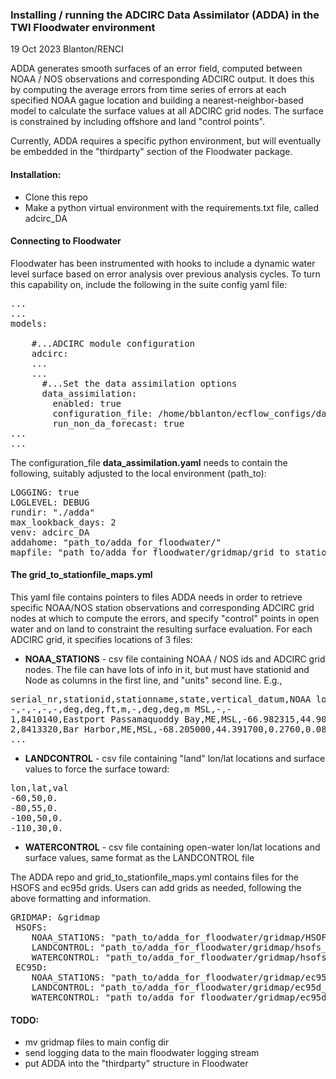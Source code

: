 ### Installing / running the ADCIRC Data Assimilator (ADDA) in the TWI Floodwater environment

19 Oct 2023
Blanton/RENCI

ADDA generates smooth surfaces of an error field, computed between NOAA / NOS observations and corresponding ADCIRC output.  It does this by computing the average errors from time series of errors at each specified NOAA gague location and building a nearest-neighbor-based model to calculate the surface values at all ADCIRC grid nodes.  The surface is constrained by including offshore and land "control points".

Currently, ADDA requires a specific python environment, but will eventually be embedded in the "thirdparty" section of the Floodwater package.

#### Installation:

- Clone this repo
- Make a python virtual environment with the requirements.txt file, called adcirc_DA

#### Connecting to Floodwater

Floodwater has been instrumented with hooks to include a dynamic water level surface based on error analysis over previous analysis cycles.  To turn this capability on, include the following in the suite config yaml file: 

<pre>
...
...
models:

    #...ADCIRC module configuration
    adcirc:
    ...
    ...
      #...Set the data assimilation options
      data_assimilation:
        enabled: true
        configuration_file: /home/bblanton/ecflow_configs/da/data_assimilation.yaml
        run_non_da_forecast: true
...
...
</pre>

The configuration_file **data_assimilation.yaml** needs to contain the following, suitably adjusted to the local environment (path_to):
<pre>
LOGGING: true
LOGLEVEL: DEBUG
rundir: "./adda"
max_lookback_days: 2
venv: adcirc_DA
addahome: "path_to/adda_for_floodwater/"
mapfile: "path_to/adda_for_floodwater/gridmap/grid_to_stationfile_maps.yml"
</pre>

#### The grid_to_stationfile_maps.yml
This yaml file contains pointers to files ADDA needs in order to retrieve specific NOAA/NOS station observations and corresponding ADCIRC grid nodes at which to compute the errors, and specify "control" points in open water and on land to constraint the resulting surface evaluation.  For each ADCIRC grid, it specifies locations of 3 files:

- **NOAA_STATIONS** - csv file containing NOAA / NOS ids and ADCIRC grid nodes.  The file can have lots of info in it, but must have stationid and Node as columns in the first line, and "units" second line.  E.g., 
<pre>
serial_nr,stationid,stationname,state,vertical_datum,NOAA lon,NOAA lat,navd_to_msl [ft],navd_to_msl [m],Datum Source,lon,lat,bathy,Element,Node
-,-,-,-,-,deg,deg,ft,m,-,deg,deg,m MSL,-,-
1,8410140,Eastport Passamaquoddy Bay,ME,MSL,-66.982315,44.903300,0.2300,0.0701,NOAA gage,-66.982315,44.903300,36.7010,2034577,1034613
2,8413320,Bar Harbor,ME,MSL,-68.205000,44.391700,0.2760,0.0841,NOAA gage,-68.203000,44.393000,4.5782,2287004,1162475 
...
</pre>
- **LANDCONTROL** - csv file containing "land" lon/lat locations and surface values to force the surface toward:
<pre>lon,lat,val
-60,50,0.
-80,55,0.
-100,50,0.
-110,30,0.
</pre>
- **WATERCONTROL** - csv file containing open-water lon/lat locations and surface values, same format as the LANDCONTROL file

The ADDA repo and grid_to_stationfile_maps.yml contains files for the HSOFS and ec95d grids.  Users can add grids as needed, following the above formatting and information.
<pre>
GRIDMAP: &gridmap
 HSOFS:
    NOAA_STATIONS: "path_to/adda_for_floodwater/gridmap/HSOFS_stations_V2.csv"
    LANDCONTROL: "path_to/adda_for_floodwater/gridmap/hsofs_land_control_list.dat"
    WATERCONTROL: "path_to/adda_for_floodwater/gridmap/hsofs_water_control_list.dat"
 EC95D:
    NOAA_STATIONS: "path_to/adda_for_floodwater/gridmap/ec95d_stations.V1.csv"
    LANDCONTROL: "path_to/adda_for_floodwater/gridmap/ec95d_land_control_list.dat"
    WATERCONTROL: "path_to/adda_for_floodwater/gridmap/ec95d_water_control_list.dat"
</pre>

  
#### TODO:
- mv gridmap files to main config dir
- send logging data to the main floodwater logging stream
- put ADDA into the "thirdparty" structure in Floodwater

